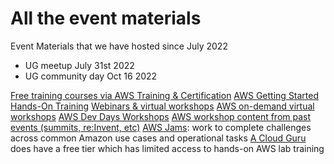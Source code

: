 # All the event materials
Event Materials that we have hosted since July 2022
- UG meetup July 31st 2022
- UG community day Oct 16 2022

[Free training courses via AWS Training & Certification](https://www.aws.training/LearningLibrary?filters=language%3A1&tab=digital_courses)
[AWS Getting Started Hands-On Training](https://aws.amazon.com/getting-started/hands-on/)
[Webinars & virtual workshops](https://aws.amazon.com/events/online-tech-talks/)
[AWS on-demand virtual workshops](https://aws.amazon.com/events/explore-aws-events/?events-master-main.sort-by=item.additionalFields.startDateTime&events-master-main.sort-order=asc&awsf.events-master-location=location%23americas&awsf.events-master-series=series%23aws-virtual-workshop)
[AWS Dev Days Workshops](https://aws.amazon.com/events/explore-aws-events/?events-master-main.sort-by=item.additionalFields.startDateTime&events-master-main.sort-order=asc&awsf.events-master-location=*all&awsf.events-master-series=series%23aws-dev-days)
[AWS workshop content from past events (summits, re:Invent, etc)](https://aws.amazon.com/events/events-content/?awsf.filter-session-type=session-type%23workshop)
[AWS Jams](https://jam.awsevents.com/): work to complete challenges across common Amazon use cases and operational tasks
[A Cloud Guru](https://acloudguru.com/pricing) does have a free tier which has limited access to hands-on AWS lab training